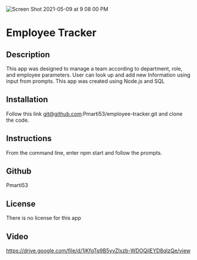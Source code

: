 ![Screen Shot 2021-05-09 at 9 08 00 PM](https://user-images.githubusercontent.com/77707292/117597154-a458bb80-b10a-11eb-8e3d-de34ceb942d0.png)
# Employee Tracker

## Description
This app was designed to manage a team according to department, role, and employee parameters. User can look up and add new Information using input from prompts. This app was created using Node.js and SQL

## Installation
Follow this link git@github.com:Pmarti53/employee-tracker.git and clone the code.

## Instructions
From the command line, enter npm start and follow the prompts.

## Github
Pmarti53

## License
There is no license for this app

## Video
https://drive.google.com/file/d/1jKfgTq9B5yvZlxzb-WDOQiIEYD8qlzQe/view
